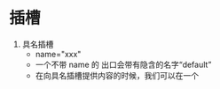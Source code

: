 # 插槽
1. 具名插槽
    - name="xxx"
    - 一个不带 name 的 <slot> 出口会带有隐含的名字“default”
    - 在向具名插槽提供内容的时候，我们可以在一个 <template> 元素上使用 v-slot 指令
        - v-slot 只能添加在 <template> 上
2. 具名插槽缩写
    v-slot: ==> #
    ex: v-slot:header ==> #header